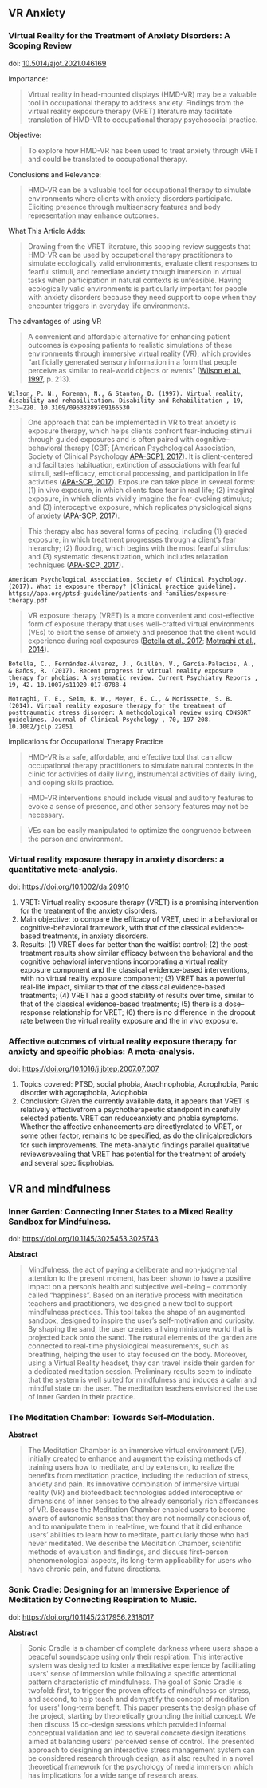 ## VR Anxiety

### Virtual Reality for the Treatment of Anxiety Disorders: A Scoping Review

doi: [10.5014/ajot.2021.046169](https://doi.org/10.5014%2Fajot.2021.046169)

Importance:

> Virtual reality in head-mounted displays (HMD-VR) may be a valuable tool in occupational therapy to address anxiety. Findings from the virtual reality exposure therapy (VRET) literature may facilitate translation of HMD-VR to occupational therapy psychosocial practice.

Objective: 

> To explore how HMD-VR has been used to treat anxiety through VRET and could be translated to occupational therapy.

Conclusions and Relevance: 

> HMD-VR can be a valuable tool for occupational therapy to simulate environments where clients with anxiety disorders participate. Eliciting presence through multisensory features and body representation may enhance outcomes.

What This Article Adds: 

> Drawing from the VRET literature, this scoping review suggests that HMD-VR can be used by occupational therapy practitioners to simulate ecologically valid environments, evaluate client responses to fearful stimuli, and remediate anxiety though immersion in virtual tasks when participation in natural contexts is unfeasible. Having ecologically valid environments is particularly important for people with anxiety disorders because they need support to cope when they encounter triggers in everyday life environments.

The advantages of using VR

> A convenient and affordable alternative for enhancing patient outcomes is exposing patients to realistic simulations of these environments through immersive virtual reality (VR), which provides “artificially generated sensory information in a form that people perceive as similar to real-world objects or events” ([Wilson et al., 1997](https://www.ncbi.nlm.nih.gov/pmc/articles/PMC8742249/#bib49), p. 213).

```
Wilson, P. N., Foreman, N., & Stanton, D. (1997). Virtual reality, disability and rehabilitation. Disability and Rehabilitation , 19, 213–220. 10.3109/09638289709166530
```

> One approach that can be implemented in VR to treat anxiety is exposure therapy, which helps clients confront fear-inducing stimuli through guided exposures and is often paired with cognitive–behavioral therapy (CBT; [American Psychological Association, Society of Clinical Psychology [APA-SCP\], 2017](https://www.ncbi.nlm.nih.gov/pmc/articles/PMC8742249/#bib3a)). It is client-centered and facilitates habituation, extinction of associations with fearful stimuli, self-efficacy, emotional processing, and participation in life activities ([APA-SCP, 2017](https://www.ncbi.nlm.nih.gov/pmc/articles/PMC8742249/#bib3)). Exposure can take place in several forms: (1) in vivo exposure, in which clients face fear in real life; (2) imaginal exposure, in which clients vividly imagine the fear-evoking stimulus; and (3) interoceptive exposure, which replicates physiological signs of anxiety ([APA-SCP, 2017](https://www.ncbi.nlm.nih.gov/pmc/articles/PMC8742249/#bib3)).

> This therapy also has several forms of pacing, including (1) graded exposure, in which treatment progresses through a client’s fear hierarchy; (2) flooding, which begins with the most fearful stimulus; and (3) systematic desensitization, which includes relaxation techniques ([APA-SCP, 2017](https://www.ncbi.nlm.nih.gov/pmc/articles/PMC8742249/#bib3)). 

```
American Psychological Association, Society of Clinical Psychology. (2017). What is exposure therapy? [Clinical practice guideline]. https://apa.org/ptsd-guideline/patients-and-families/exposure-therapy.pdf
```

> VR exposure therapy (VRET) is a more convenient and cost-effective form of exposure therapy that uses well-crafted virtual environments (VEs) to elicit the sense of anxiety and presence that the client would experience during real exposures ([Botella et al., 2017](https://www.ncbi.nlm.nih.gov/pmc/articles/PMC8742249/#bib9); [Motraghi et al., 2014](https://www.ncbi.nlm.nih.gov/pmc/articles/PMC8742249/#bib36)).

```
Botella, C., Fernández-Álvarez, J., Guillén, V., García-Palacios, A., & Baños, R. (2017). Recent progress in virtual reality exposure therapy for phobias: A systematic review. Current Psychiatry Reports , 19, 42. 10.1007/s11920-017-0788-4

Motraghi, T. E., Seim, R. W., Meyer, E. C., & Morissette, S. B. (2014). Virtual reality exposure therapy for the treatment of posttraumatic stress disorder: A methodological review using CONSORT guidelines. Journal of Clinical Psychology , 70, 197–208. 10.1002/jclp.22051
```

Implications for Occupational Therapy Practice

> HMD-VR is a safe, affordable, and effective tool that can allow occupational therapy practitioners to simulate natural contexts in the clinic for activities of daily living, instrumental activities of daily living, and coping skills practice.

> HMD-VR interventions should include visual and auditory features to evoke a sense of presence, and other sensory features may not be necessary.

> VEs can be easily manipulated to optimize the congruence between the person and environment.


### Virtual reality exposure therapy in anxiety disorders: a quantitative meta-analysis.

doi: https://doi.org/10.1002/da.20910

1. VRET: Virtual reality exposure therapy (VRET) is a promising intervention for the treatment of the anxiety disorders. 
2. Main objective: to compare the efficacy of VRET, used in a behavioral or cognitive-behavioral framework, with that of the classical evidence-based treatments, in anxiety disorders. 
3. Results:
(1) VRET does far better than the waitlist control; 
(2) the post-treatment results show similar efficacy between the behavioral and the cognitive behavioral interventions incorporating a virtual reality exposure component and the classical evidence-based interventions, with no virtual reality exposure component; 
(3) VRET has a powerful real-life impact, similar to that of the classical evidence-based treatments; 
(4) VRET has a good stability of results over time, similar to that of the classical evidence-based treatments; 
(5) there is a dose–response relationship for VRET;
(6) there is no difference in the dropout rate between the virtual reality exposure and the in vivo exposure.

### Affective outcomes of virtual reality exposure therapy for anxiety and specific phobias: A meta-analysis.

doi: https://doi.org/10.1016/j.jbtep.2007.07.007

1. Topics covered: PTSD, social phobia, Arachnophobia, Acrophobia, Panic disorder with agoraphobia, Aviophobia
2. Conclusion: Given the currently available data, it appears that VRET is relatively effectivefrom a psychotherapeutic standpoint in carefully selected patients. VRET can reduceanxiety and phobia symptoms. Whether the affective enhancements are directlyrelated to VRET, or some other factor, remains to be speciﬁed, as do the clinicalpredictors for such improvements. The meta-analytic ﬁndings parallel qualitative reviewsrevealing that VRET has potential for the treatment of anxiety and several speciﬁcphobias.

## VR and mindfulness

### Inner Garden: Connecting Inner States to a Mixed Reality Sandbox for Mindfulness. 

doi: https://doi.org/10.1145/3025453.3025743

**Abstract**

> Mindfulness, the act of paying a deliberate and non-judgmental attention to the present moment, has been shown to have a positive impact on a person’s health and subjective well-being – commonly called “happiness”. Based on an iterative process with meditation teachers and practitioners, we designed a new tool to support mindfulness practices. This tool takes the shape of an augmented sandbox, designed to inspire the user’s self-motivation and curiosity. By shaping the sand, the user creates a living miniature world that is projected back onto the sand. The natural elements of the garden are connected to real-time physiological measurements, such as breathing, helping the user to stay focused on the body. Moreover, using a Virtual Reality headset, they can travel inside their garden for a dedicated meditation session. Preliminary results seem to indicate that the system is well suited for mindfulness and induces a calm and mindful state on the user. The meditation teachers envisioned the use of Inner Garden in their practice.


### The Meditation Chamber: Towards Self-Modulation.

**Abstract**

> The Meditation Chamber is an immersive virtual environment (VE), initially created to enhance and augment the existing methods of training users how to meditate, and by extension, to realize the benefits from meditation practice, including the reduction of stress, anxiety and pain. Its innovative combination of immersive virtual reality (VR) and biofeedback technologies added interoceptive or dimensions of inner senses to the already sensorially rich affordances of VR. Because the Meditation Chamber enabled users to become aware of autonomic senses that they are not normally conscious of, and to manipulate them in real-time, we found that it did enhance users’ abilities to learn how to meditate, particularly those who had never meditated. We describe the Meditation Chamber, scientific methods of evaluation and findings, and discuss first-person phenomenological aspects, its long-term applicability for users who have chronic pain, and future directions.


### Sonic Cradle: Designing for an Immersive Experience of Meditation by Connecting Respiration to Music.

doi: https://doi.org/10.1145/2317956.2318017

**Abstract**
> Sonic Cradle is a chamber of complete darkness where users shape a peaceful soundscape using only their respiration. This interactive system was designed to foster a meditative experience by facilitating users' sense of immersion while following a specific attentional pattern characteristic of mindfulness. The goal of Sonic Cradle is twofold: first, to trigger the proven effects of mindfulness on stress, and second, to help teach and demystify the concept of meditation for users' long-term benefit. This paper presents the design phase of the project, starting by theoretically grounding the initial concept. We then discuss 15 co-design sessions which provided informal conceptual validation and led to several concrete design iterations aimed at balancing users' perceived sense of control. The presented approach to designing an interactive stress management system can be considered research through design, as it also resulted in a novel theoretical framework for the psychology of media immersion which has implications for a wide range of research areas.
